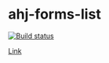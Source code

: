 # ahj-forms-list

[![Build status](https://ci.appveyor.com/api/projects/status/wo17tjtr8i9oc5x8/branch/main?svg=true)](https://ci.appveyor.com/project/RebikHub/ahj-forms-list/branch/main)

[Link](https://rebikhub.github.io/ahj-forms-list/)